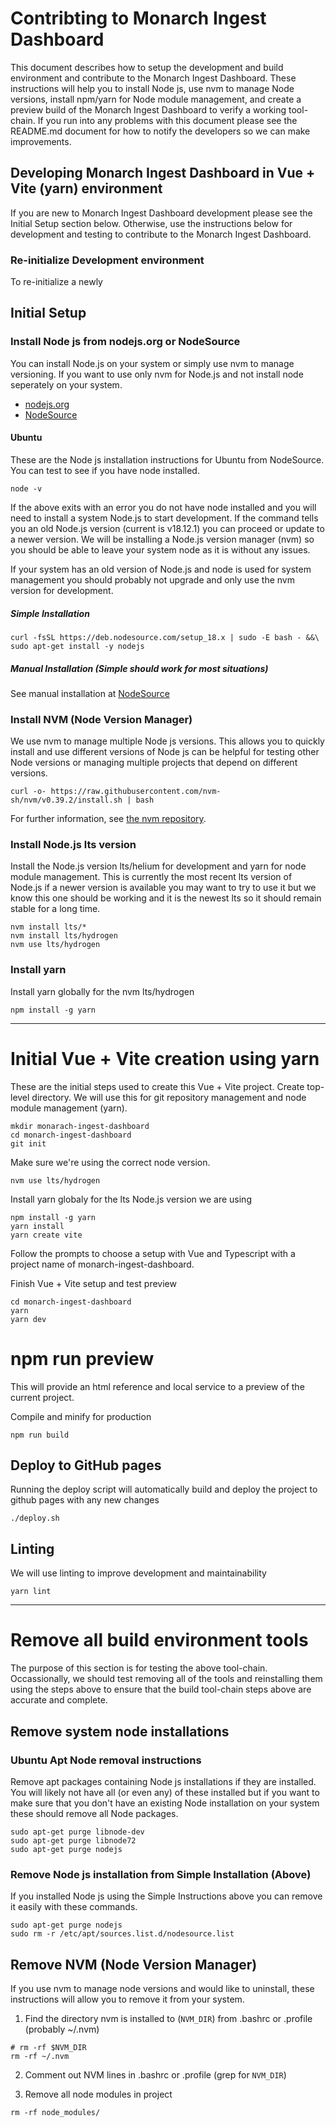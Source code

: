 # Contribting to Monarch Ingest Dashboard
This document describes how to setup the development and build environment and contribute to the Monarch Ingest Dashboard. These instructions will help you to install Node js, use nvm to manage Node versions, install npm/yarn for Node module management, and create a preview build of the Monarch Ingest Dashboard to verify a working tool-chain. If you run into any problems with this document please see the README.md document for how to notify the developers so we can make improvements.

## Developing Monarch Ingest Dashboard in Vue + Vite (yarn) environment
If you are new to Monarch Ingest Dashboard development please see the Initial Setup section below. Otherwise, use the instructions below for development and testing to contribute to the Monarch Ingest Dashboard.

### Re-initialize Development environment
To re-initialize a newly 

## Initial Setup
### Install Node js from nodejs.org or NodeSource
You can install Node.js on your system or simply use nvm to manage versioning. If you want to use only nvm for Node.js and not install node seperately on your system.
   * [nodejs.org](https://nodejs.org/)
   * [NodeSource](https://github.com/nodesource/distributions/blob/master/README.md)

#### Ubuntu
These are the Node js installation instructions for Ubuntu from NodeSource. You can test to see if you have node installed.
```
node -v
```

If the above exits with an error you do not have node installed and you will need to install a system Node.js to start development. If the command tells you an old Node.js version (current is v18.12.1) you can proceed or update to a newer version. We will be installing a Node.js version manager (nvm) so you should be able to leave your system node as it is without any issues.

If your system has an old version of Node.js and node is used for system management you should probably not upgrade and only use the nvm version for development.

##### Simple Installation
```
curl -fsSL https://deb.nodesource.com/setup_18.x | sudo -E bash - &&\
sudo apt-get install -y nodejs
```


##### Manual Installation (Simple should work for most situations)
See manual installation at [NodeSource](https://github.com/nodesource/distributions)


### Install NVM (Node Version Manager)
We use nvm to manage multiple Node js versions. This allows you to quickly install and use different versions of Node js can be helpful for testing other Node versions or managing multiple projects that depend on different versions.
```
curl -o- https://raw.githubusercontent.com/nvm-sh/nvm/v0.39.2/install.sh | bash
```
For further information, see [the nvm repository](https://github.com/nvm-sh/nvm#intro).

### Install Node.js lts version
Install the Node.js version lts/helium for development and yarn for node module management. This is currently the most recent lts version of Node.js if a newer version is available you may want to try to use it but we know this one should be working and it is the newest lts so it should remain stable for a long time. 
```
nvm install lts/*
nvm install lts/hydrogen
nvm use lts/hydrogen
```

### Install yarn
Install yarn globally for the nvm lts/hydrogen
```
npm install -g yarn
```

---

# Initial Vue + Vite creation using yarn
These are the initial steps used to create this Vue + Vite project. 
Create top-level directory. We will use this for git repository management and node module management (yarn).
```
mkdir monarach-ingest-dashboard
cd monarch-ingest-dashboard
git init
```

Make sure we're using the correct node version.
```
nvm use lts/hydrogen
```

Install yarn globaly for the lts Node.js version we are using
```
npm install -g yarn
yarn install
yarn create vite
```

Follow the prompts to choose a setup with Vue and Typescript with a project name of monarch-ingest-dashboard.

Finish Vue + Vite setup and test preview

```
cd monarch-ingest-dashboard
yarn
yarn dev
```

# npm run preview
This will provide an html reference and local service to a preview of the current project.

Compile and minify for production
```
npm run build
```

## Deploy to GitHub pages
Running the deploy script will automatically build and deploy the project to github pages with any new changes
```
./deploy.sh
```

## Linting
We will use linting to improve development and maintainability
```
yarn lint
```

---

# Remove all build environment tools
The purpose of this section is for testing the above tool-chain. Occassionally, we should test removing all of the tools and reinstalling them using the steps above to ensure that the build tool-chain steps above are accurate and complete.


## Remove system node installations

### Ubuntu Apt Node removal instructions
Remove apt packages containing Node js installations if they are installed. You will likely not have all (or even any) of these installed but if you want to make sure that you don't have an existing Node installation on your system these should remove all Node packages. 
```
sudo apt-get purge libnode-dev
sudo apt-get purge libnode72
sudo apt-get purge nodejs
```
### Remove Node js installation from Simple Installation (Above)
If you installed Node js using the Simple Instructions above you can remove it easily with these commands.
```
sudo apt-get purge nodejs
sudo rm -r /etc/apt/sources.list.d/nodesource.list
```

## Remove NVM (Node Version Manager)
If you use nvm to manage node versions and would like to uninstall, these instructions will allow you to remove it from your system.
 
1. Find the directory nvm is installed to (`NVM_DIR`) from .bashrc or .profile (probably ~/.nvm) 
```
# rm -rf $NVM_DIR
rm -rf ~/.nvm
```
2. Comment out NVM lines in .bashrc or .profile (grep for `NVM_DIR`)


3. Remove all node modules in project
```
rm -rf node_modules/
```
